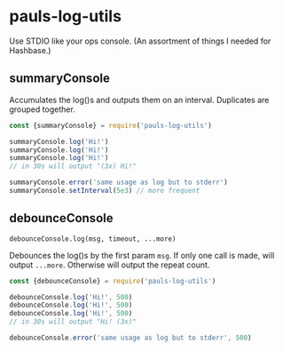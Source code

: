 # pauls-log-utils

Use STDIO like your ops console. (An assortment of things I needed for Hashbase.)

## summaryConsole

Accumulates the log()s and outputs them on an interval. Duplicates are grouped together.

```js
const {summaryConsole} = require('pauls-log-utils')

summaryConsole.log('Hi!')
summaryConsole.log('Hi!')
summaryConsole.log('Hi!')
// in 30s will output "(3x) Hi!"

summaryConsole.error('same usage as log but to stderr')
summaryConsole.setInterval(5e3) // more frequent
```

## debounceConsole

```
debounceConsole.log(msg, timeout, ...more)
```

Debounces the log()s by the first param `msg`. If only one call is made, will output `...more`. Otherwise will output the repeat count.

```js
const {debounceConsole} = require('pauls-log-utils')

debounceConsole.log('Hi!', 500)
debounceConsole.log('Hi!', 500)
debounceConsole.log('Hi!', 500)
// in 30s will output "Hi! (3x)"

debounceConsole.error('same usage as log but to stderr', 500)
```